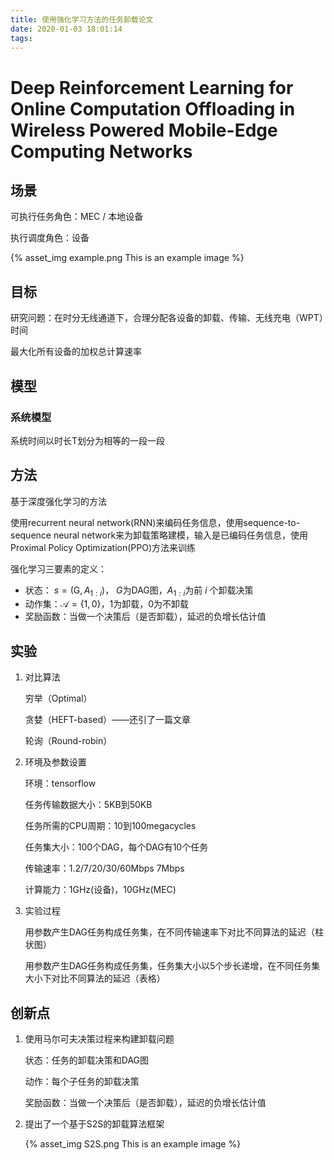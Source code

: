 ```yaml
---
title: 使用强化学习方法的任务卸载论文
date: 2020-01-03 18:01:14
tags:
---
```


# Deep Reinforcement Learning for Online Computation Offloading in Wireless Powered Mobile-Edge Computing Networks

## 场景

可执行任务角色：MEC / 本地设备

执行调度角色：设备

{% asset_img example.png This is an example image %}

## 目标

研究问题：在时分无线通道下，合理分配各设备的卸载、传输、无线充电（WPT）时间

最大化所有设备的加权总计算速率

## 模型

### 系统模型

系统时间以时长T划分为相等的一段一段

## 方法

基于深度强化学习的方法

使用recurrent neural network(RNN)来编码任务信息，使用sequence-to-sequence neural network来为卸载策略建模，输入是已编码任务信息，使用Proximal Policy Optimization(PPO)方法来训练

强化学习三要素的定义：

- 状态： $s=\left(\mathrm{G}, A_{1: i}\right)$， $G$为DAG图，$A_{1: i}$为前 $i$ 个卸载决策
- 动作集：$\mathcal{A}=\{1,0\}$，1为卸载，0为不卸载
- 奖励函数：当做一个决策后（是否卸载），延迟的负增长估计值

## 实验

1. 对比算法

   穷举（Optimal）

   贪婪（HEFT-based）——还引了一篇文章

   轮询（Round-robin）

2. 环境及参数设置

   环境：tensorflow

   任务传输数据大小：5KB到50KB

   任务所需的CPU周期：10到100megacycles

   任务集大小：100个DAG，每个DAG有10个任务

   传输速率：1.2/7/20/30/60Mbps   7Mbps

   计算能力：1GHz(设备)，10GHz(MEC)

3. 实验过程

   用参数产生DAG任务构成任务集，在不同传输速率下对比不同算法的延迟（柱状图）

   用参数产生DAG任务构成任务集，任务集大小以5个步长递增，在不同任务集大小下对比不同算法的延迟（表格）

## 创新点

1. 使用马尔可夫决策过程来构建卸载问题

   状态：任务的卸载决策和DAG图

   动作：每个子任务的卸载决策

   奖励函数：当做一个决策后（是否卸载），延迟的负增长估计值

2. 提出了一个基于S2S的卸载算法框架

   {% asset_img S2S.png This is an example image %}

